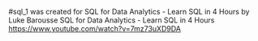 #sql_1 was created for SQL for Data Analytics - Learn SQL in 4 Hours by Luke Barousse SQL for Data Analytics - Learn SQL in 4 Hours https://www.youtube.com/watch?v=7mz73uXD9DA
